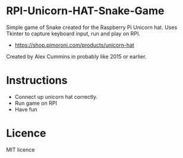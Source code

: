# RPI-Unicorn-HAT-Snake-Game

Simple game of Snake created for the Raspberry Pi Unicorn hat.
Uses Tkinter to capture keyboard input, run and play on RPI.

* https://shop.pimoroni.com/products/unicorn-hat

Created by Alex Cummins in probably like 2015 or earlier.

# Instructions

* Connect up unicorn hat correctly.
* Run game on RPI
* Have fun

# Licence

MIT licence
